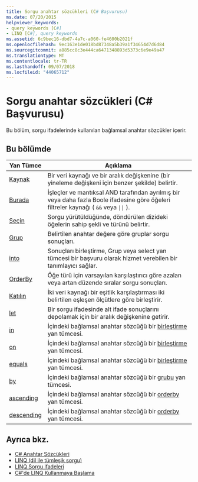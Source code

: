```yaml
---
title: Sorgu anahtar sözcükleri (C# Başvurusu)
ms.date: 07/20/2015
helpviewer_keywords:
- query keywords [C#]
- LINQ [C#], query keywords
ms.assetid: 6c9bec16-dbd7-4a7c-a060-fe4600b2021f
ms.openlocfilehash: 9ec163e1de018bd87348a5b39a1f34654d7d6d84
ms.sourcegitcommit: a885cc8c3e444ca6471348893d5373c6e9e49a47
ms.translationtype: MT
ms.contentlocale: tr-TR
ms.lasthandoff: 09/07/2018
ms.locfileid: "44065712"
---
```

# <a name="query-keywords-c-reference"></a>Sorgu anahtar sözcükleri (C# Başvurusu)

Bu bölüm, sorgu ifadelerinde kullanılan bağlamsal anahtar sözcükler içerir.

## <a name="in-this-section"></a>Bu bölümde

|Yan Tümce|Açıklama|
|------------|-----------------|
|[Kaynak](from-clause.md)|Bir veri kaynağı ve bir aralık değişkenine (bir yineleme değişkeni için benzer şekilde) belirtir.|
|[Burada](where-clause.md)|İşleçler ve mantıksal AND tarafından ayrılmış bir veya daha fazla Boole ifadesine göre öğeleri filtreler kaynağı ( `&&` veya <code>&#124;&#124;</code> ).|
|[Seçin](select-clause.md)|Sorgu yürütüldüğünde, döndürülen dizideki öğelerin sahip şekli ve türünü belirtir.|
|[Grup](group-clause.md)|Belirtilen anahtar değere göre gruplar sorgu sonuçları.|
|[into](into.md)|Sonuçları birleştirme, Grup veya select yan tümcesi bir başvuru olarak hizmet verebilen bir tanımlayıcı sağlar.|
|[OrderBy](orderby-clause.md)|Öğe türü için varsayılan karşılaştırıcı göre azalan veya artan düzende sıralar sorgu sonuçları.|
|[Katılın](join-clause.md)|İki veri kaynağı bir eşitlik karşılaştırması iki belirtilen eşleşen ölçütlere göre birleştirir.|
|[let](let-clause.md)|Bir sorgu ifadesinde alt ifade sonuçlarını depolamak için bir aralık değişkenine getirir.|
|[in](in.md)|İçindeki bağlamsal anahtar sözcüğü bir [birleştirme](join-clause.md) yan tümcesi.|
|[on](on.md)|İçindeki bağlamsal anahtar sözcüğü bir [birleştirme](join-clause.md) yan tümcesi.|
|[equals](equals.md)|İçindeki bağlamsal anahtar sözcüğü bir [birleştirme](join-clause.md) yan tümcesi.|
|[by](by.md)|İçindeki bağlamsal anahtar sözcüğü bir [grubu](group-clause.md) yan tümcesi.|
|[ascending](ascending.md)|İçindeki bağlamsal anahtar sözcüğü bir [orderby](orderby-clause.md) yan tümcesi.|
|[descending](descending.md)|İçindeki bağlamsal anahtar sözcüğü bir [orderby](orderby-clause.md) yan tümcesi.|

## <a name="see-also"></a>Ayrıca bkz.

- [C# Anahtar Sözcükleri](index.md)
- [LINQ (dil ile tümleşik sorgu)](../../programming-guide/concepts/linq/index.md)
- [LINQ Sorgu ifadeleri](../../../csharp/programming-guide/linq-query-expressions/index.md)
- [C#'de LINQ Kullanmaya Başlama](../../../csharp/programming-guide/concepts/linq/getting-started-with-linq.md)